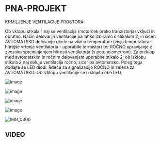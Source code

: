 # PNA-PROJEKT
KRMILJENJE VENTILACIJE PROSTORA


Ob vklopu stikala 1 naj se ventilacija (motorček preko tranzistorja) vključi in obratno. Način delovanja ventilacije pa lahko izbiramo s stikalom 2, in sicer: AVTOMATSKO delovanje glede na višino temperature (višja temperatura - hitrejše vrtenje ventilatorja - uporabite termistor) ter ROČNO upravljanje z zveznim spreminjanjem hitrosti ventilatorja (s potenciometrom). Za preklop med avtomatskim in ročnim delovanjem uporabite stikalo 2; ob izklopu stikala 2 naj deluje ventilacija ročno, sicer pa avtomatsko. Poleg tega dodajte še LED diodi: Rdeča za signalizacijo ROČNO in zelena za AVTOMATSKO. Ob izklopu ventilacije se izklopita obe LED.


![image](https://user-images.githubusercontent.com/129843992/231967635-c5047af4-7a64-4e15-8292-2a2211359a7e.png)


![image](https://user-images.githubusercontent.com/129843992/231968165-034b6e67-8ea3-4b39-8eaa-c8582193552a.png)


![image](https://user-images.githubusercontent.com/129843992/231968844-e4b46e07-3ca3-447c-9c7f-5e739937b60a.png)


![image](https://user-images.githubusercontent.com/129843992/231972000-9e3ef2ed-f82b-4849-93f1-3289c490f56c.png)

![IMG_0300](https://user-images.githubusercontent.com/129843992/232754633-573c3f1b-dbd6-4525-a6d2-a31da007538f.jpg)

## VIDEO


